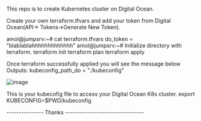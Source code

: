 This repo is to create Kubernetes cluster on Digital Ocean.

Create your own terraform.tfvars and add your token from Digital Ocean(API-> Tokens->Generate New Token).
 
  amol@jumpsrv:~# cat terraform.tfvars
  do_token = "blablablahhhhhhhhhhhhh"
  amol@jumpsrv:~#
Initialize directory with terraform.
  terraform init
  terraform plan
  terraform apply

Once terraform successfully applied you will see the message below
  Outputs:
  kubeconfig_path_do = "./kubeconfig"

![image](https://github.com/amolvkharche/digitalOceank8s/assets/83961171/18e0bcd9-a391-4980-9734-06876f52796c)

This is your kubecofig file to access your Digital Ocean K8s cluster.
   export KUBECONFIG=$PWD/kubeconfig

--------------- Thanks --------------------------------
